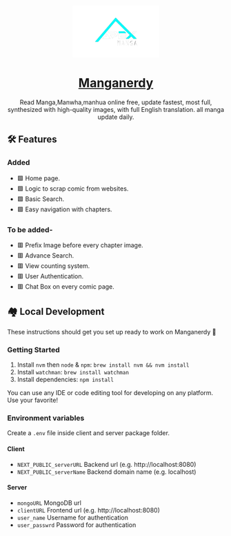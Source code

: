 <div align="center">
    <img src="packages/client/public/logo.png" height="120"/>
    <h1>
        <a href="https://manganerdy.com" target="_blank">Manganerdy</a>
    </h1>
    <p>Read Manga,Manwha,manhua online free, update fastest, most full, synthesized with high-quality images, with full English translation. all manga update daily.</p>
</div>

## 🛠️ Features
### Added
- 🟩 Home page.
- 🟩 Logic to scrap comic from websites.
- 🟩 Basic Search.
- 🟩 Easy navigation with chapters.

### To be added- 
- 🟥 Prefix Image before every chapter image.
- 🟥 Advance Search.
- 🟥 View counting system.
- 🟥 User Authentication.
- 🟥 Chat Box on every comic page.


## 🏘️ Local Development
These instructions should get you set up ready to work on Manganerdy 🙌

### Getting Started
1. Install `nvm` then `node` & `npm`: `brew install nvm && nvm install`
2. Install `watchman`: `brew install watchman`
3. Install dependencies: `npm install`

You can use any IDE or code editing tool for developing on any platform. Use your favorite!

### Environment variables 
Create a `.env` file inside client and server package folder.
#### Client
- `NEXT_PUBLIC_serverURL` Backend url (e.g. http://localhost:8080)
- `NEXT_PUBLIC_serverName` Backend domain name (e.g. localhost)

#### Server
- `mongoURL` MongoDB url
- `clientURL` Frontend url (e.g. http://localhost:8080)
- `user_name` Username for authentication
- `user_passwrd` Password for authentication
